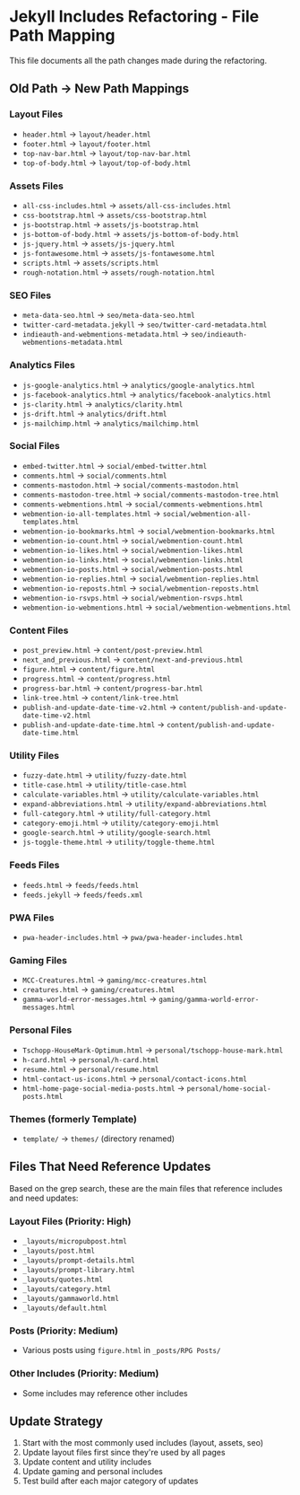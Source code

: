 # Jekyll Includes Refactoring - File Path Mapping

This file documents all the path changes made during the refactoring.

## Old Path → New Path Mappings

### Layout Files
- `header.html` → `layout/header.html`
- `footer.html` → `layout/footer.html`
- `top-nav-bar.html` → `layout/top-nav-bar.html`
- `top-of-body.html` → `layout/top-of-body.html`

### Assets Files
- `all-css-includes.html` → `assets/all-css-includes.html`
- `css-bootstrap.html` → `assets/css-bootstrap.html`
- `js-bootstrap.html` → `assets/js-bootstrap.html`
- `js-bottom-of-body.html` → `assets/js-bottom-of-body.html`
- `js-jquery.html` → `assets/js-jquery.html`
- `js-fontawesome.html` → `assets/js-fontawesome.html`
- `scripts.html` → `assets/scripts.html`
- `rough-notation.html` → `assets/rough-notation.html`

### SEO Files
- `meta-data-seo.html` → `seo/meta-data-seo.html`
- `twitter-card-metadata.jekyll` → `seo/twitter-card-metadata.html`
- `indieauth-and-webmentions-metadata.html` → `seo/indieauth-webmentions-metadata.html`

### Analytics Files
- `js-google-analytics.html` → `analytics/google-analytics.html`
- `js-facebook-analytics.html` → `analytics/facebook-analytics.html`
- `js-clarity.html` → `analytics/clarity.html`
- `js-drift.html` → `analytics/drift.html`
- `js-mailchimp.html` → `analytics/mailchimp.html`

### Social Files
- `embed-twitter.html` → `social/embed-twitter.html`
- `comments.html` → `social/comments.html`
- `comments-mastodon.html` → `social/comments-mastodon.html`
- `comments-mastodon-tree.html` → `social/comments-mastodon-tree.html`
- `comments-webmentions.html` → `social/comments-webmentions.html`
- `webmention-io-all-templates.html` → `social/webmention-all-templates.html`
- `webmention-io-bookmarks.html` → `social/webmention-bookmarks.html`
- `webmention-io-count.html` → `social/webmention-count.html`
- `webmention-io-likes.html` → `social/webmention-likes.html`
- `webmention-io-links.html` → `social/webmention-links.html`
- `webmention-io-posts.html` → `social/webmention-posts.html`
- `webmention-io-replies.html` → `social/webmention-replies.html`
- `webmention-io-reposts.html` → `social/webmention-reposts.html`
- `webmention-io-rsvps.html` → `social/webmention-rsvps.html`
- `webmention-io-webmentions.html` → `social/webmention-webmentions.html`

### Content Files
- `post_preview.html` → `content/post-preview.html`
- `next_and_previous.html` → `content/next-and-previous.html`
- `figure.html` → `content/figure.html`
- `progress.html` → `content/progress.html`
- `progress-bar.html` → `content/progress-bar.html`
- `link-tree.html` → `content/link-tree.html`
- `publish-and-update-date-time-v2.html` → `content/publish-and-update-date-time-v2.html`
- `publish-and-update-date-time.html` → `content/publish-and-update-date-time.html`

### Utility Files
- `fuzzy-date.html` → `utility/fuzzy-date.html`
- `title-case.html` → `utility/title-case.html`
- `calculate-variables.html` → `utility/calculate-variables.html`
- `expand-abbreviations.html` → `utility/expand-abbreviations.html`
- `full-category.html` → `utility/full-category.html`
- `category-emoji.html` → `utility/category-emoji.html`
- `google-search.html` → `utility/google-search.html`
- `js-toggle-theme.html` → `utility/toggle-theme.html`

### Feeds Files
- `feeds.html` → `feeds/feeds.html`
- `feeds.jekyll` → `feeds/feeds.xml`

### PWA Files
- `pwa-header-includes.html` → `pwa/pwa-header-includes.html`

### Gaming Files
- `MCC-Creatures.html` → `gaming/mcc-creatures.html`
- `creatures.html` → `gaming/creatures.html`
- `gamma-world-error-messages.html` → `gaming/gamma-world-error-messages.html`

### Personal Files
- `Tschopp-HouseMark-Optimum.html` → `personal/tschopp-house-mark.html`
- `h-card.html` → `personal/h-card.html`
- `resume.html` → `personal/resume.html`
- `html-contact-us-icons.html` → `personal/contact-icons.html`
- `html-home-page-social-media-posts.html` → `personal/home-social-posts.html`

### Themes (formerly Template)
- `template/` → `themes/` (directory renamed)

## Files That Need Reference Updates

Based on the grep search, these are the main files that reference includes and need updates:

### Layout Files (Priority: High)
- `_layouts/micropubpost.html`
- `_layouts/post.html`
- `_layouts/prompt-details.html`
- `_layouts/prompt-library.html`
- `_layouts/quotes.html`
- `_layouts/category.html`
- `_layouts/gammaworld.html`
- `_layouts/default.html`

### Posts (Priority: Medium)
- Various posts using `figure.html` in `_posts/RPG Posts/`

### Other Includes (Priority: Medium)
- Some includes may reference other includes

## Update Strategy

1. Start with the most commonly used includes (layout, assets, seo)
2. Update layout files first since they're used by all pages
3. Update content and utility includes
4. Update gaming and personal includes
5. Test build after each major category of updates

